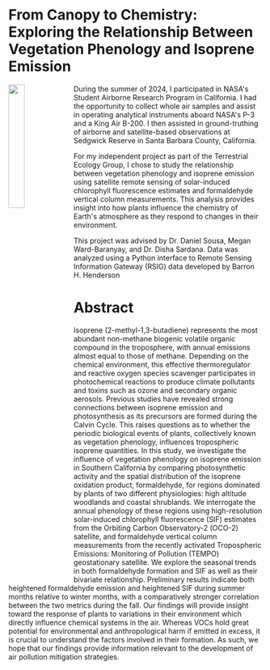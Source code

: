 # From Canopy to Chemistry: Exploring the Relationship Between Vegetation Phenology and Isoprene Emission
<img src="https://github.com/user-attachments/assets/c2a264e9-91c5-48de-bc14-7b03d78e52a8" align="left" width=25% height=25%> 
During the summer of 2024, I participated in NASA's Student Airborne Research Program in California. I had the opportunity to collect whole air samples and assist in operating analytical instruments aboard NASA's P-3 and a King Air B-200. I then assisted in ground-truthing of airborne and satellite-based observations at Sedgwick Reserve in Santa Barbara County, California.

For my independent project as part of the Terrestrial Ecology Group, I chose to study the relationship between vegetation phenology and isoprene emission using satellite remote sensing of solar-induced chlorophyll fluorescence estimates and formaldehyde vertical column measurements. This analysis provides insight into how plants influence the chemistry of Earth's atmosphere as they respond to changes in their environment. 

This project was advised by Dr. Daniel Sousa, Megan Ward-Baranyay, and Dr. Disha Sardana. Data was analyzed using a Python interface to Remote Sensing Information Gateway (RSIG) data developed by Barron H. Henderson

# Abstract

Isoprene (2-methyl-1,3-butadiene) represents the most abundant non-methane biogenic volatile organic compound in the troposphere, with annual emissions almost equal to those of methane. Depending on the chemical environment, this effective thermoregulator and reactive oxygen species scavenger participates in photochemical reactions to produce climate pollutants and toxins such as ozone and secondary organic aerosols. Previous studies have revealed strong connections between isoprene emission and photosynthesis as its precursors are formed during the Calvin Cycle. This raises questions as to whether the periodic biological events of plants, collectively known as vegetation phenology, influences tropospheric isoprene quantities. In this study, we investigate the influence of vegetation phenology on isoprene emission in Southern California by comparing photosynthetic activity and the spatial distribution of the isoprene oxidation product, formaldehyde, for regions dominated by plants of two different physiologies: high altitude woodlands and coastal shrublands. We interrogate the annual phenology of these regions using high-resolution solar-induced chlorophyll fluorescence (SIF) estimates from the Orbiting Carbon Observatory-2 (OCO-2) satellite, and formaldehyde vertical column measurements from the recently activated Tropospheric Emissions: Monitoring of Pollution (TEMPO) geostationary satellite. We explore the seasonal trends in both formaldehyde formation and SIF as well as their bivariate relationship. Preliminary results indicate both heightened formaldehyde emission and heightened SIF during summer months relative to winter months, with a comparatively stronger correlation between the two metrics during the fall. Our findings will provide insight toward the response of plants to variations in their environment which directly influence chemical systems in the air. Whereas VOCs hold great potential for environmental and anthropological harm if emitted in excess, it is crucial to understand the factors involved in their formation. As such, we hope that our findings provide information relevant to the development of air pollution mitigation strategies.  
